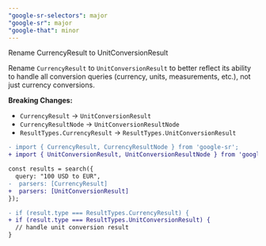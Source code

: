 ```yaml
---
"google-sr-selectors": major
"google-sr": major
"google-that": minor
---
```


Rename CurrencyResult to UnitConversionResult

Rename `CurrencyResult` to `UnitConversionResult` to better reflect its ability to handle all conversion queries (currency, units, measurements, etc.), not just currency conversions.

**Breaking Changes:**
- `CurrencyResult` → `UnitConversionResult`
- `CurrencyResultNode` → `UnitConversionResultNode` 
- `ResultTypes.CurrencyResult` → `ResultTypes.UnitConversionResult`

```diff
- import { CurrencyResult, CurrencyResultNode } from 'google-sr';
+ import { UnitConversionResult, UnitConversionResultNode } from 'google-sr';

const results = search({
  query: "100 USD to EUR",
-  parsers: [CurrencyResult]
+  parsers: [UnitConversionResult]
});

- if (result.type === ResultTypes.CurrencyResult) {
+ if (result.type === ResultTypes.UnitConversionResult) {
  // handle unit conversion result
}
```

